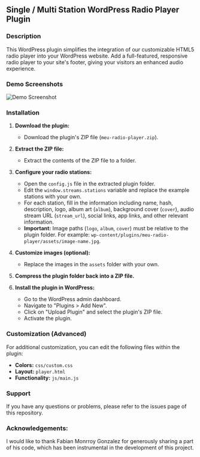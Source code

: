 ##  Single / Multi Station WordPress Radio Player Plugin 

### Description

This WordPress plugin simplifies the integration of our customizable HTML5 radio player into your WordPress website. Add a full-featured, responsive radio player to your site's footer, giving your visitors an enhanced audio experience.

### Demo Screenshots

![Demo Screenshot](https://i.imgur.com/jZFVD3y.png)

### Installation

1. **Download the plugin:**
   - Download the plugin's ZIP file (`meu-radio-player.zip`).

2. **Extract the ZIP file:**
   - Extract the contents of the ZIP file to a folder.

3. **Configure your radio stations:**
   - Open the `config.js` file in the extracted plugin folder.
   - Edit the `window.streams.stations` variable and replace the example stations with your own.
   - For each station, fill in the information including name, hash, description, logo, album art (`album`), background cover (`cover`), audio stream URL (`stream_url`), social links, app links, and other relevant information.
   - **Important:** Image paths (`logo`, `album`, `cover`) must be relative to the plugin folder. For example: `wp-content/plugins/meu-radio-player/assets/image-name.jpg`.

4. **Customize images (optional):**
   - Replace the images in the `assets` folder with your own.

5. **Compress the plugin folder back into a ZIP file.**

6. **Install the plugin in WordPress:**
   - Go to the WordPress admin dashboard.
   - Navigate to "Plugins > Add New".
   - Click on "Upload Plugin" and select the plugin's ZIP file.
   - Activate the plugin.

### Customization (Advanced)

For additional customization, you can edit the following files within the plugin:

- **Colors:** `css/custom.css`
- **Layout:** `player.html`
- **Functionality:** `js/main.js`

### Support

If you have any questions or problems, please refer to the issues page of this repository.

### Acknowledgements:

I would like to thank Fabian Monrroy Gonzalez for generously sharing a part of his code, which has been instrumental in the development of this project.

